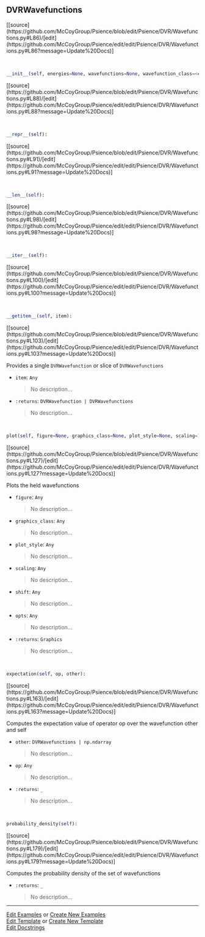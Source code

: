 ## <a id="Psience.DVR.Wavefunctions.DVRWavefunctions">DVRWavefunctions</a> 
<div class="docs-source-link" markdown="1">
[[source](https://github.com/McCoyGroup/Psience/blob/edit/Psience/DVR/Wavefunctions.py#L86)/[edit](https://github.com/McCoyGroup/Psience/edit/edit/Psience/DVR/Wavefunctions.py#L86?message=Update%20Docs)]
</div>



<a id="Psience.DVR.Wavefunctions.DVRWavefunctions.__init__" class="docs-object-method">&nbsp;</a> 
```python
__init__(self, energies=None, wavefunctions=None, wavefunction_class=<class 'Psience.DVR.Wavefunctions.DVRWavefunction'>, results: Psience.DVR.BaseDVR.DVRResults = None, **opts): 
```
<div class="docs-source-link" markdown="1">
[[source](https://github.com/McCoyGroup/Psience/blob/edit/Psience/DVR/Wavefunctions.py#L88)/[edit](https://github.com/McCoyGroup/Psience/edit/edit/Psience/DVR/Wavefunctions.py#L88?message=Update%20Docs)]
</div>

<a id="Psience.DVR.Wavefunctions.DVRWavefunctions.__repr__" class="docs-object-method">&nbsp;</a> 
```python
__repr__(self): 
```
<div class="docs-source-link" markdown="1">
[[source](https://github.com/McCoyGroup/Psience/blob/edit/Psience/DVR/Wavefunctions.py#L91)/[edit](https://github.com/McCoyGroup/Psience/edit/edit/Psience/DVR/Wavefunctions.py#L91?message=Update%20Docs)]
</div>

<a id="Psience.DVR.Wavefunctions.DVRWavefunctions.__len__" class="docs-object-method">&nbsp;</a> 
```python
__len__(self): 
```
<div class="docs-source-link" markdown="1">
[[source](https://github.com/McCoyGroup/Psience/blob/edit/Psience/DVR/Wavefunctions.py#L98)/[edit](https://github.com/McCoyGroup/Psience/edit/edit/Psience/DVR/Wavefunctions.py#L98?message=Update%20Docs)]
</div>

<a id="Psience.DVR.Wavefunctions.DVRWavefunctions.__iter__" class="docs-object-method">&nbsp;</a> 
```python
__iter__(self): 
```
<div class="docs-source-link" markdown="1">
[[source](https://github.com/McCoyGroup/Psience/blob/edit/Psience/DVR/Wavefunctions.py#L100)/[edit](https://github.com/McCoyGroup/Psience/edit/edit/Psience/DVR/Wavefunctions.py#L100?message=Update%20Docs)]
</div>

<a id="Psience.DVR.Wavefunctions.DVRWavefunctions.__getitem__" class="docs-object-method">&nbsp;</a> 
```python
__getitem__(self, item): 
```
<div class="docs-source-link" markdown="1">
[[source](https://github.com/McCoyGroup/Psience/blob/edit/Psience/DVR/Wavefunctions.py#L103)/[edit](https://github.com/McCoyGroup/Psience/edit/edit/Psience/DVR/Wavefunctions.py#L103?message=Update%20Docs)]
</div>

Provides a single `DVRWavefunction` or slice of `DVRWavefunctions`
- `item`: `Any`
    >No description...
- `:returns`: `DVRWavefunction | DVRWavefunctions`
    >No description...

<a id="Psience.DVR.Wavefunctions.DVRWavefunctions.plot" class="docs-object-method">&nbsp;</a> 
```python
plot(self, figure=None, graphics_class=None, plot_style=None, scaling=1, shift=0, **opts): 
```
<div class="docs-source-link" markdown="1">
[[source](https://github.com/McCoyGroup/Psience/blob/edit/Psience/DVR/Wavefunctions.py#L127)/[edit](https://github.com/McCoyGroup/Psience/edit/edit/Psience/DVR/Wavefunctions.py#L127?message=Update%20Docs)]
</div>

Plots the held wavefunctions
- `figure`: `Any`
    >No description...
- `graphics_class`: `Any`
    >No description...
- `plot_style`: `Any`
    >No description...
- `scaling`: `Any`
    >No description...
- `shift`: `Any`
    >No description...
- `opts`: `Any`
    >No description...
- `:returns`: `Graphics`
    >No description...

<a id="Psience.DVR.Wavefunctions.DVRWavefunctions.expectation" class="docs-object-method">&nbsp;</a> 
```python
expectation(self, op, other): 
```
<div class="docs-source-link" markdown="1">
[[source](https://github.com/McCoyGroup/Psience/blob/edit/Psience/DVR/Wavefunctions.py#L163)/[edit](https://github.com/McCoyGroup/Psience/edit/edit/Psience/DVR/Wavefunctions.py#L163?message=Update%20Docs)]
</div>

Computes the expectation value of operator op over the wavefunction other and self
- `other`: `DVRWavefunctions | np.ndarray`
    >No description...
- `op`: `Any`
    >No description...
- `:returns`: `_`
    >No description...

<a id="Psience.DVR.Wavefunctions.DVRWavefunctions.probability_density" class="docs-object-method">&nbsp;</a> 
```python
probability_density(self): 
```
<div class="docs-source-link" markdown="1">
[[source](https://github.com/McCoyGroup/Psience/blob/edit/Psience/DVR/Wavefunctions.py#L179)/[edit](https://github.com/McCoyGroup/Psience/edit/edit/Psience/DVR/Wavefunctions.py#L179?message=Update%20Docs)]
</div>

Computes the probability density of the set of wavefunctions
- `:returns`: `_`
    >No description...



___

[Edit Examples](https://github.com/McCoyGroup/Psience/edit/gh-pages/ci/examples/ci/docs/Psience/DVR/Wavefunctions/DVRWavefunctions.md) or 
[Create New Examples](https://github.com/McCoyGroup/Psience/new/gh-pages/?filename=ci/examples/ci/docs/Psience/DVR/Wavefunctions/DVRWavefunctions.md) <br/>
[Edit Template](https://github.com/McCoyGroup/Psience/edit/gh-pages/ci/docs/ci/docs/Psience/DVR/Wavefunctions/DVRWavefunctions.md) or 
[Create New Template](https://github.com/McCoyGroup/Psience/new/gh-pages/?filename=ci/docs/templates/ci/docs/Psience/DVR/Wavefunctions/DVRWavefunctions.md) <br/>
[Edit Docstrings](https://github.com/McCoyGroup/Psience/edit/edit/Psience/DVR/Wavefunctions.py#L86?message=Update%20Docs)